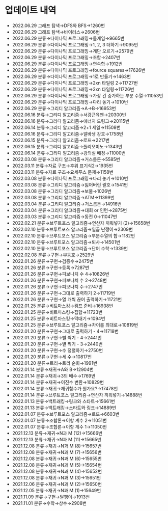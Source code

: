 # 업데이트 내역
- 2022.06.29 그래프 탐색→DFS와 BFS→1260번
- 2022.06.29 그래프 탐색→바이러스→2606번
- 2022.06.29 분류→다이나믹 프로그래밍→돌게임→9665번
- 2022.06.29 분류→다이나믹 프로그래밍→1, 2, 3 더하기→9095번
- 2022.06.29 분류→다이나믹 프로그래밍→계단 오르기→2579번
- 2022.06.29 분류→다이나믹 프로그래밍→조합→2407번
- 2022.06.29 분류→다이나믹 프로그래밍→연속합→1912번
- 2022.06.29 분류→다이나믹 프로그래밍→fource squares→17626번
- 2022.06.29 분류→다이나믹 프로그래밍→1로 만들기→1463번
- 2022.06.29 분류→다이나믹 프로그래밍→2xn 타일링 2→11727번
- 2022.06.29 분류→다이나믹 프로그래밍→2xn 타일링→11726번
- 2022.06.29 분류→다이나믹 프로그래밍→가장 긴 증가하는 부분 수열→11053번
- 2022.06.29 분류→다이나믹 프로그래밍→다리 놓기→1010번
- 2022.06.29 분류→그리디 알고리즘→A→B→16953번
- 2022.06.16 분류→그리디 알고리즘→서강근육맨→20300번
- 2022.06.16 분류→그리디 알고리즘→에너지 드링크→20115번
- 2022.06.14 분류→그리디 알고리즘→2+1 세일→11508번
- 2022.06.16 분류→그리디 알고리즘→알바생 강호→1758번
- 2022.06.15 분류→그리디 알고리즘→로프→2217번
- 2022.06.15 분류→그리디 알고리즘→폴리오미노→1343번
- 2022.06.14 분류→그리디 알고리즘→강의실 배정→11000번
- 2022.03.08 분류→그리디 알고리즘→거스름돈→5585번
- 2022.03.11 분류→자료 구조→후위 표기식2→1935번
- 2022.03.11 분류→자료 구조→요세푸스 문제→1158번
- 2022.03.08 분류→다이나믹 프로그래밍→다리 놓기→1010번
- 2022.03.08 분류→그리디 알고리즘→잃어버린 괄호→1541번
- 2022.03.08 분류→그리디 알고리즘→보물→1026번
- 2022.03.08 분류→그리디 알고리즘→ATM→11399번
- 2022.03.04 분류→그리디 알고리즘→거스름돈→14916번
- 2022.03.04 분류→그리디 알고리즘→대회 or 인턴→2875번
- 2022.03.03 분류→그리디 알고리즘→동전 0→11047번
- 2022.02.21 분류→브루트포스 알고리즘→연산자 끼워넣기 (2)→15658번
- 2022.02.10 분류→브루트포스 알고리즘→일곱 난쟁이→2309번
- 2022.02.10 분류→브루트포스 알고리즘→부분수열의 합→1182번
- 2022.02.10 분류→브루트포스 알고리즘→퇴사→14501번
- 2022.02.10 분류→브루트포스 알고리즘→단어 수학→1339번
- 2022.02.08 분류→구현→부등호→2529번
- 2022.01.26 분류→구현→검증수→2475번
- 2022.01.26 분류→구현→등록→7287번
- 2022.01.26 분류→구현→피보나치 수 4→10826번
- 2022.01.26 분류→구현→피보나치 수 2→2748번
- 2022.01.26 분류→구현→피보나치 수→2747번
- 2022.01.26 분류→구현→그대로 출력하기 2→11719번
- 2022.01.26 분류→구현→열 개씩 끊어 출력하기→11721번
- 2022.01.25 분류→비트마스킹→캠프 준비→16938번
- 2022.01.25 분류→비트마스킹→집합→11723번
- 2022.01.25 분류→비트마스킹→막대기→1094번
- 2022.01.25 분류→브루트포스 알고리즘→차이를 최대로→10819번
- 2022.01.20 분류→구현→그대로 출력하기 - 4→11718번
- 2022.01.20 분류→구현→별 찍기 - 4→2441번
- 2022.01.20 분류→구현→별 찍기 - 3→2440번
- 2022.01.20 분류→구현→수 정렬하기→2750번
- 2022.01.20 분류→구현→세 수→10817번
- 2022.01.20 분류→트리→트리 순회→1991번
- 2022.01.14 분류→재귀→A와 B→12904번
- 2022.01.14 분류→재귀→3의 배수→1769번
- 2022.01.14 분류→재귀→이진수 변환→10829번
- 2022.01.14 분류→재귀→재귀함수가 뭔가요?→17478번
- 2022.01.14 분류→브루트포스 알고리즘→연산자 끼워넣기→14888번
- 2022.01.13 분류→백트래킹→링크와 스타트→15661번
- 2022.01.13 분류→백트래킹→스타트와 링크→14889번
- 2022.01.07 분류→브루트포스 알고리즘→로또→6603번
- 2022.01.07 분류→조합론→이항 계수 2→11051번
- 2022.01.07 분류→조합론→이항 계수 1→11050번
- 2021.12.13 분류→재귀→N과 M (12)→15666번
- 2021.12.13 분류→재귀→N과 M (11)→15665번
- 2021.12.08 분류→재귀→N과 M (8)→15657번
- 2021.12.08 분류→재귀→N과 M (7)→15656번
- 2021.12.08 분류→재귀→N과 M (6)→15655번
- 2021.12.08 분류→재귀→N과 M (5)→15654번
- 2021.12.08 분류→재귀→N과 M (4)→15652번
- 2021.12.08 분류→재귀→N과 M (3)→15651번
- 2021.12.06 분류→재귀→N과 M (2)→15650번
- 2021.12.05 분류→재귀→N과 M (1)→15649번
- 2021.11.09 분류→구현→달팽이→1913번
- 2021.11.01 분류→수학→상수→2908번
